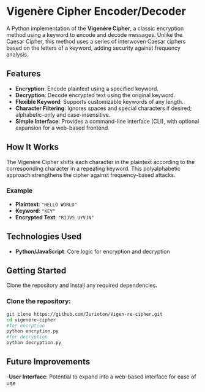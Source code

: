 # Vigenère Cipher Encoder/Decoder

A Python implementation of the **Vigenère Cipher**, a classic encryption method using a keyword to encode and decode messages. Unlike the Caesar Cipher, this method uses a series of interwoven Caesar ciphers based on the letters of a keyword, adding security against frequency analysis.

## Features
- **Encryption**: Encode plaintext using a specified keyword.
- **Decryption**: Decode encrypted text using the original keyword.
- **Flexible Keyword**: Supports customizable keywords of any length.
- **Character Filtering**: Ignores spaces and special characters if desired; alphabetic-only and case-insensitive.
- **Simple Interface**: Provides a command-line interface (CLI), with optional expansion for a web-based frontend.

## How It Works
The Vigenère Cipher shifts each character in the plaintext according to the corresponding character in a repeating keyword. This polyalphabetic approach strengthens the cipher against frequency-based attacks.

### Example
- **Plaintext**: `"HELLO WORLD"`
- **Keyword**: `"KEY"`
- **Encrypted Text**: `"RIJVS UYVJN"`

## Technologies Used
- **Python/JavaScript**: Core logic for encryption and decryption

## Getting Started
Clone the repository and install any required dependencies.

### Clone the repository:
```bash
git clone https://github.com/Jurioton/Vigen-re-cipher.git
cd vigenere-cipher
#for encrption
python encrytion.py
#for decryption
python decryption.py
```
## Future Improvements
-**User Interface**: Potential to expand into a web-based interface for ease of use

